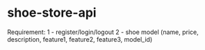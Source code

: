 # shoe-store-api
Requirement:
1 - register/login/logout
2 - shoe model (name, price, description, feature1, feature2, feature3, model_id)

